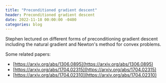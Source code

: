 ```yaml
---
title: "Preconditioned gradient descent"
header: Preconditioned gradient descent
date: 2022-11-18 00:00:00 -0400
categories: blog
---
```


Stephen lectured on different forms of preconditioning gradient descent
including the natural gradient and Newton's method for convex problems.

Some related papers:

- [https://arxiv.org/abs/1306.0895](https://arxiv.org/abs/1306.0895)
- [https://arxiv.org/abs/1704.02315](https://arxiv.org/abs/1704.02315)
- [https://arxiv.org/abs/1704.02310](https://arxiv.org/abs/1704.02310)
